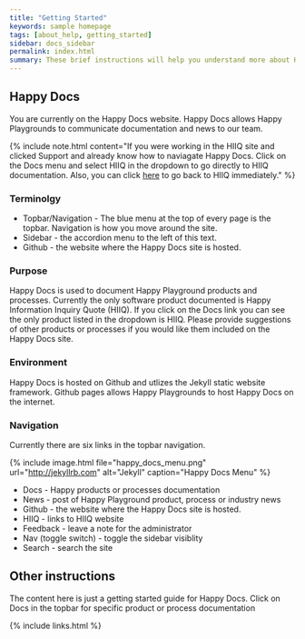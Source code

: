 ```yaml
---
title: "Getting Started"
keywords: sample homepage
tags: [about_help, getting_started]
sidebar: docs_sidebar
permalink: index.html
summary: These brief instructions will help you understand more about Happy Docs.
---
```



##  Happy Docs

You are currently on the Happy Docs website. Happy Docs allows Happy Playgrounds to communicate documentation and news to our team.

{% include note.html content="If you were working in the HIIQ site and clicked Support and already know how to naviagate Happy Docs. Click on the Docs menu and select HIIQ in the dropdown to go directly to HIIQ documentation. Also, you can click <a alt='Happy ERP ' href='https://erp.happyplaygrounds.com'>here</a> to go back to HIIQ immediately." %} 

###  Terminolgy

* Topbar/Navigation - The blue menu at the top of every page is the topbar. Navigation is how you move around the site.
* Sidebar - the accordion menu to the left of this text.
* Github - the website where the Happy Docs site is hosted.

###  Purpose

Happy Docs is used to document Happy Playground products and processes. Currently the only software product documented is Happy Information Inquiry Quote (HIIQ). If you click on the Docs link you can see the only product listed in the dropdown is HIIQ. Please provide suggestions of other products or processes if you would like them included on the Happy Docs site.

###  Environment

Happy Docs is hosted on Github and utlizes the Jekyll static website framework. Github pages allows Happy Playgrounds to host Happy Docs on the internet. 

###  Navigation

Currently there are six links in the topbar navigation. 

{% include image.html file="happy_docs_menu.png" url="http://jekyllrb.com" alt="Jekyll" caption="Happy Docs Menu" %}

* Docs - Happy products or processes documentation 
* News - post of Happy Playground product, process or industry news
* Github - the website where the Happy Docs site is hosted.
* HIIQ - links to HIIQ website
* Feedback - leave a note for the administrator
* Nav (toggle switch) - toggle the sidebar visiblity
* Search - search the site

## Other instructions

The content here is just a getting started guide for Happy Docs. Click on Docs in the topbar for specific product or process documentation

{% include links.html %}
